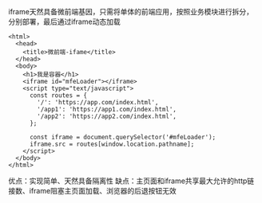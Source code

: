 
iframe天然具备微前端基因，只需将单体的前端应用，按照业务模块进行拆分，分别部署，最后通过iframe动态加载
```
<html>
  <head>
    <title>微前端-ifame</title>
  </head>
  <body>
    <h1>我是容器</h1>
    <iframe id="mfeLoader"></iframe>
    <script type="text/javascript">
      const routes = {
        '/': 'https://app.com/index.html',
        '/app1': 'https://app1.com/index.html',
        '/app2': 'https://app2.com/index.html',
      };

      const iframe = document.querySelector('#mfeLoader');
      iframe.src = routes[window.location.pathname];
    </script>
  </body>
</html>
```
优点：实现简单、天然具备隔离性
缺点：主页面和iframe共享最大允许的http链接数、iframe阻塞主页面加载、浏览器的后退按钮无效
